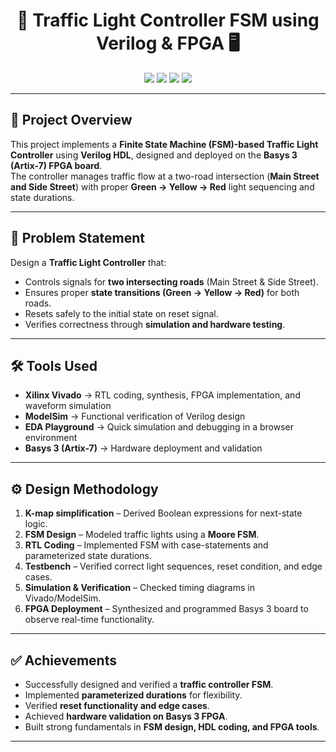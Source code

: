 <h1 align="center">🚦 Traffic Light Controller FSM using Verilog & FPGA 🖥️</h1>

<p align="center">
  <img src="https://img.shields.io/badge/Language-Verilog-blue?style=for-the-badge&logo=verilog" />
  <img src="https://img.shields.io/badge/Platform-Basys%203%20(Artix--7)-orange?style=for-the-badge&logo=xilinx" />
  <img src="https://img.shields.io/badge/Tools-Vivado%20%7C%20ModelSim%20%7C%20EDA%20Playground-green?style=for-the-badge&logo=tools" />
  <img src="https://img.shields.io/badge/Domain-Digital%20Design-red?style=for-the-badge&logo=logic" />
</p>

---

## 📖 Project Overview
This project implements a **Finite State Machine (FSM)-based Traffic Light Controller** using **Verilog HDL**, designed and deployed on the **Basys 3 (Artix-7) FPGA board**.  
The controller manages traffic flow at a two-road intersection (**Main Street and Side Street**) with proper **Green → Yellow → Red** light sequencing and state durations.

---

## 📝 Problem Statement
Design a **Traffic Light Controller** that:
- Controls signals for **two intersecting roads** (Main Street & Side Street).  
- Ensures proper **state transitions (Green → Yellow → Red)** for both roads.  
- Resets safely to the initial state on reset signal.  
- Verifies correctness through **simulation and hardware testing**.

---

## 🛠️ Tools Used
- **Xilinx Vivado** → RTL coding, synthesis, FPGA implementation, and waveform simulation  
- **ModelSim** → Functional verification of Verilog design  
- **EDA Playground** → Quick simulation and debugging in a browser environment  
- **Basys 3 (Artix-7)** → Hardware deployment and validation  

---

## ⚙️ Design Methodology
1. **K-map simplification** – Derived Boolean expressions for next-state logic.  
2. **FSM Design** – Modeled traffic lights using a **Moore FSM**.  
3. **RTL Coding** – Implemented FSM with case-statements and parameterized state durations.  
4. **Testbench** – Verified correct light sequences, reset condition, and edge cases.  
5. **Simulation & Verification** – Checked timing diagrams in Vivado/ModelSim.  
6. **FPGA Deployment** – Synthesized and programmed Basys 3 board to observe real-time functionality.  

---

## ✅ Achievements
- Successfully designed and verified a **traffic controller FSM**.  
- Implemented **parameterized durations** for flexibility.  
- Verified **reset functionality and edge cases**.  
- Achieved **hardware validation on Basys 3 FPGA**.  
- Built strong fundamentals in **FSM design, HDL coding, and FPGA tools**.  

---
